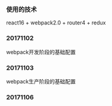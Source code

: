 ### 使用的技术

react16 + webpack2.0 + router4 + redux

### 20171102

webpack开发阶段的基础配置

### 20171103

webpack生产阶段的基础配置

### 20171106



